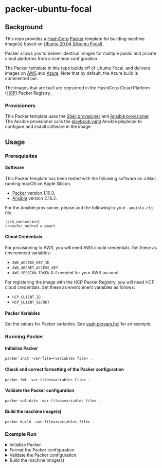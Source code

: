 # packer-ubuntu-focal

## Background

This repo provides a [HashiCorp](https://hashicorp.com) [Packer](https://packer.io) template for building machine image(s) based on [Ubuntu 20.04 (Ubuntu Focal)](https://releases.ubuntu.com/focal/).

Packer allows you to deliver identical images for multiple public and private cloud platforms from a common configuration.

The Packer template in this repo builds off of Ubuntu Focal, and delivers images on [AWS](https://aws.amazon.com) and [Azure](https://azure.microsoft.com). Note that by default, the Azure build is commented out.

The images that are built are registered in the HashiCorp Cloud Platform ([HCP](https://cloud.hashicorp.com)) Packer Registry.

### Provisioners

This Packer template uses the [Shell provisioner](https://developer.hashicorp.com/packer/docs/provisioners/shell) and [Ansible provisioner](https://developer.hashicorp.com/packer/integrations/hashicorp/ansible/latest/components/provisioner/ansible). The Ansible provisioner calls the [playbook.yaml](playbook.yaml) Ansible playbook to configure and install software in the image.

## Usage

### Prerequisites

#### Software

This Packer template has been tested with the following software on a Mac running macOS on Apple Silicon.

* [Packer](https://developer.hashicorp.com/packer/tutorials/docker-get-started/get-started-install-cli) version 1.10.0.
* [Ansible](https://www.ansible.com/) version 2.16.2.

For the Ansible provisioner, please add the following to your `.ansible.cfg` file:

```
[ssh_connection]
transfer_method = smart
```

#### Cloud Credentials

For provisioning to AWS, you will need AWS clould credentials. Set these as environment variables:

* `AWS_ACCESS_KEY_ID`
* `AWS_SECRET_ACCESS_KEY`
* `AWS_SESSION_TOKEN` # if needed for your AWS account

For registering the image with the HCP Packer Registry, you will need HCP cloud credentials. Set these as environment variables as follows:

* `HCP_CLIENT_ID`
* `HCP_CLIENT_SECRET`

#### Packer Variables

Set the values for Packer variables. See [yash.pkrvars.hcl](yash.pkrvars.hcl) for an example.

### Running Packer

#### Initialize Packer

```
packer init -var-file=<variables file> .
```

#### Check and correct formatting of the Packer configuration

```
packer fmt -var-file=<variables file> .
```

#### Validate the Packer configuration

```
packer validate -var-file=<variables file> .
```

#### Build the machine image(s)

```
packer build -var-file=<variables file> .
```

### Example Run

<details>
  <summary>Initialize Packer</summary>

```
❯ packer init -var-file=yash.pkrvars.hcl .
Installed plugin github.com/hashicorp/amazon v1.2.9 in "/Users/demo/.config/packer/plugins/github.com/hashicorp/amazon/packer-plugin-amazon_v1.2.9_x5.0_darwin_arm64"
Installed plugin github.com/hashicorp/ansible v1.1.1 in "/Users/demo/.config/packer/plugins/github.com/hashicorp/ansible/packer-plugin-ansible_v1.1.1_x5.0_darwin_arm64"
```
</details>

<details>
  <summary>Format the Packer configuration</summary>

`packer fmt` will return no output if everything is properly formatted.
```
❯ packer fmt -var-file=yash.pkrvars.hcl .
yash.pkrvars.hcl
```
</details>

<details>
  <summary>Validate the Packer configuration</summary>

```
❯ packer validate -var-file=yash.pkrvars.hcl .
The configuration is valid.
```
</details>

<details>
  <summary>Build the machine image(s)</summary>

```
❯ packer build -var-file=yash.pkrvars.hcl .
Tracking build on HCP Packer with fingerprint "01HKQ9BRJX58JN28AWFG5E594Y"
amazon-ebs.ubuntu-us-east: output will be in this color.

==> amazon-ebs.ubuntu-us-east: Prevalidating any provided VPC information
==> amazon-ebs.ubuntu-us-east: Prevalidating AMI Name: ubuntu-focal-golden-image-1704809849
    amazon-ebs.ubuntu-us-east: Found Image ID: ami-027a754129abb5386
==> amazon-ebs.ubuntu-us-east: Creating temporary keypair: packer_659d5579-2a25-c7a2-6f02-dbec7d731087
==> amazon-ebs.ubuntu-us-east: Creating temporary security group for this instance: packer_659d557a-be33-9c4f-1a00-31777ac2f23c
==> amazon-ebs.ubuntu-us-east: Authorizing access to port 22 from [0.0.0.0/0] in the temporary security groups...
==> amazon-ebs.ubuntu-us-east: Launching a source AWS instance...
    amazon-ebs.ubuntu-us-east: Instance ID: i-022739d64eb0075ce
==> amazon-ebs.ubuntu-us-east: Waiting for instance (i-022739d64eb0075ce) to become ready...
==> amazon-ebs.ubuntu-us-east: Using SSH communicator to connect: 52.90.32.83
==> amazon-ebs.ubuntu-us-east: Waiting for SSH to become available...
==> amazon-ebs.ubuntu-us-east: Connected to SSH!
==> amazon-ebs.ubuntu-us-east: Provisioning with Ansible...
    amazon-ebs.ubuntu-us-east: Setting up proxy adapter for Ansible....
==> amazon-ebs.ubuntu-us-east: Executing Ansible: ansible-playbook -e packer_build_name="ubuntu-us-east" -e packer_builder_type=amazon-ebs --ssh-extra-args '-o IdentitiesOnly=yes' -e ansible_ssh_private_key_file=/var/folders/yn/2hjf3t295l51m1l7spyhqkvr0000gn/T/ansible-key2179621744 -i /var/folders/yn/2hjf3t295l51m1l7spyhqkvr0000gn/T/packer-provisioner-ansible3109275682 /Users/demo/src/git/github.com/ykhemani/packer-ubuntu-focal/playbook.yaml
    amazon-ebs.ubuntu-us-east:
    amazon-ebs.ubuntu-us-east: PLAY [Provision image] *********************************************************
    amazon-ebs.ubuntu-us-east:
    amazon-ebs.ubuntu-us-east: TASK [Gathering Facts] *********************************************************
    amazon-ebs.ubuntu-us-east: ok: [default]
    amazon-ebs.ubuntu-us-east:
    amazon-ebs.ubuntu-us-east: TASK [Add HashiCorp GPG Key] ***************************************************
    amazon-ebs.ubuntu-us-east: changed: [default]
    amazon-ebs.ubuntu-us-east:
    amazon-ebs.ubuntu-us-east: TASK [Add HashiCorp repo] ******************************************************
    amazon-ebs.ubuntu-us-east: changed: [default]
    amazon-ebs.ubuntu-us-east:
    amazon-ebs.ubuntu-us-east: TASK [Install HashiCorp software] **********************************************
    amazon-ebs.ubuntu-us-east: changed: [default]
    amazon-ebs.ubuntu-us-east:
    amazon-ebs.ubuntu-us-east: TASK [Install docker prerequisites] ********************************************
    amazon-ebs.ubuntu-us-east: changed: [default]
    amazon-ebs.ubuntu-us-east:
    amazon-ebs.ubuntu-us-east: TASK [Add Docker GPG key] ******************************************************
    amazon-ebs.ubuntu-us-east: changed: [default]
    amazon-ebs.ubuntu-us-east:
    amazon-ebs.ubuntu-us-east: TASK [Add Docker repo] *********************************************************
    amazon-ebs.ubuntu-us-east: changed: [default]
    amazon-ebs.ubuntu-us-east:
    amazon-ebs.ubuntu-us-east: TASK [Install Docker] **********************************************************
    amazon-ebs.ubuntu-us-east: changed: [default]
    amazon-ebs.ubuntu-us-east:
    amazon-ebs.ubuntu-us-east: TASK [Add Helm GPG Key] ********************************************************
    amazon-ebs.ubuntu-us-east: changed: [default]
    amazon-ebs.ubuntu-us-east:
    amazon-ebs.ubuntu-us-east: TASK [Add Helm repo] ***********************************************************
    amazon-ebs.ubuntu-us-east: changed: [default]
    amazon-ebs.ubuntu-us-east:
    amazon-ebs.ubuntu-us-east: TASK [Install Helm] ************************************************************
    amazon-ebs.ubuntu-us-east: changed: [default]
    amazon-ebs.ubuntu-us-east:
    amazon-ebs.ubuntu-us-east: TASK [Install misc] ************************************************************
    amazon-ebs.ubuntu-us-east: changed: [default]
    amazon-ebs.ubuntu-us-east:
    amazon-ebs.ubuntu-us-east: TASK [Update all packages to their latest version] *****************************
    amazon-ebs.ubuntu-us-east: changed: [default]
    amazon-ebs.ubuntu-us-east:
    amazon-ebs.ubuntu-us-east: PLAY RECAP *********************************************************************
    amazon-ebs.ubuntu-us-east: default                    : ok=13   changed=12   unreachable=0    failed=0    skipped=0    rescued=0    ignored=0
    amazon-ebs.ubuntu-us-east:
==> amazon-ebs.ubuntu-us-east: Provisioning with shell script: /var/folders/yn/2hjf3t295l51m1l7spyhqkvr0000gn/T/packer-shell2988963392
==> amazon-ebs.ubuntu-us-east:   % Total    % Received % Xferd  Average Speed   Time    Time     Time  Current
==> amazon-ebs.ubuntu-us-east:                                  Dload  Upload   Total   Spent    Left  Speed
==> amazon-ebs.ubuntu-us-east: 100 47.4M  100 47.4M    0     0  94.6M      0 --:--:-- --:--:-- --:--:-- 94.4M
==> amazon-ebs.ubuntu-us-east:   % Total    % Received % Xferd  Average Speed   Time    Time     Time  Current
==> amazon-ebs.ubuntu-us-east:                                  Dload  Upload   Total   Spent    Left  Speed
==> amazon-ebs.ubuntu-us-east: 100    97  100    97    0     0   3233      0 --:--:-- --:--:-- --:--:--  3233
==> amazon-ebs.ubuntu-us-east:   0     0    0     0    0     0      0      0 --:--:-- --:--:-- --:--:--     0
==> amazon-ebs.ubuntu-us-east: 100 6304k  100 6304k    0     0  50.4M      0 --:--:-- --:--:-- --:--:-- 50.4M
==> amazon-ebs.ubuntu-us-east:   % Total    % Received % Xferd  Average Speed   Time    Time     Time  Current
==> amazon-ebs.ubuntu-us-east:                                  Dload  Upload   Total   Spent    Left  Speed
==> amazon-ebs.ubuntu-us-east: 100    75  100    75    0     0    609      0 --:--:-- --:--:-- --:--:--   609
==> amazon-ebs.ubuntu-us-east: 100 63.5M  100 63.5M    0     0  83.2M      0 --:--:-- --:--:-- --:--:--  126M
    amazon-ebs.ubuntu-us-east: export PATH=$PATH:/usr/local/go/bin
==> amazon-ebs.ubuntu-us-east:   % Total    % Received % Xferd  Average Speed   Time    Time     Time  Current
==> amazon-ebs.ubuntu-us-east:                                  Dload  Upload   Total   Spent    Left  Speed
==> amazon-ebs.ubuntu-us-east: 100 28.9M  100 28.9M    0     0  65.4M      0 --:--:-- --:--:-- --:--:-- 65.4M
    amazon-ebs.ubuntu-us-east: Selecting previously unselected package minikube.
    amazon-ebs.ubuntu-us-east: (Reading database ... 62488 files and directories currently installed.)
    amazon-ebs.ubuntu-us-east: Preparing to unpack .../src/minikube_latest_amd64.deb ...
    amazon-ebs.ubuntu-us-east: Unpacking minikube (1.32.0-0) ...
    amazon-ebs.ubuntu-us-east: Setting up minikube (1.32.0-0) ...
==> amazon-ebs.ubuntu-us-east:   % Total    % Received % Xferd  Average Speed   Time    Time     Time  Current
==> amazon-ebs.ubuntu-us-east:                                  Dload  Upload   Total   Spent    Left  Speed
==> amazon-ebs.ubuntu-us-east:   0     0    0     0    0     0      0      0 --:--:-- --:--:-- --:--:--     0
==> amazon-ebs.ubuntu-us-east: 100 17.7M  100 17.7M    0     0  73.5M      0 --:--:-- --:--:-- --:--:-- 73.5M
==> amazon-ebs.ubuntu-us-east: Stopping the source instance...
    amazon-ebs.ubuntu-us-east: Stopping instance
==> amazon-ebs.ubuntu-us-east: Waiting for the instance to stop...
==> amazon-ebs.ubuntu-us-east: Creating AMI ubuntu-focal-golden-image-1704809849 from instance i-022739d64eb0075ce
    amazon-ebs.ubuntu-us-east: AMI: ami-021773fff04989aeb
==> amazon-ebs.ubuntu-us-east: Waiting for AMI to become ready...
==> amazon-ebs.ubuntu-us-east: Skipping Enable AMI deprecation...
==> amazon-ebs.ubuntu-us-east: Adding tags to AMI (ami-01234567890abcdef)...
==> amazon-ebs.ubuntu-us-east: Tagging snapshot: snap-01234567890abcdef
==> amazon-ebs.ubuntu-us-east: Creating AMI tags
    amazon-ebs.ubuntu-us-east: Adding tag: "ttl": "-1"
    amazon-ebs.ubuntu-us-east: Adding tag: "Name": "Ubuntu Focal (20.04) Golden Image - yash 1704809849"
    amazon-ebs.ubuntu-us-east: Adding tag: "config-as-code": "packer"
    amazon-ebs.ubuntu-us-east: Adding tag: "owner": "yash"
    amazon-ebs.ubuntu-us-east: Adding tag: "repo": "ykhemani/packer-ubuntu-focal"
==> amazon-ebs.ubuntu-us-east: Creating snapshot tags
==> amazon-ebs.ubuntu-us-east: Terminating the source AWS instance...
==> amazon-ebs.ubuntu-us-east: Cleaning up any extra volumes...
==> amazon-ebs.ubuntu-us-east: No volumes to clean up, skipping
==> amazon-ebs.ubuntu-us-east: Deleting temporary security group...
==> amazon-ebs.ubuntu-us-east: Deleting temporary keypair...
Build 'amazon-ebs.ubuntu-us-east' finished after 9 minutes 56 seconds.

==> Wait completed after 9 minutes 57 seconds

==> Builds finished. The artifacts of successful builds are:
--> amazon-ebs.ubuntu-us-east: AMIs were created:
us-east-1: ami-01234567890abcdef

--> amazon-ebs.ubuntu-us-east: Published metadata to HCP Packer registry packer/ubuntu-focal-golden-image/iterations/01HKQ9BRZ2CM949X5HFYGJ3SSE
```
</details>
